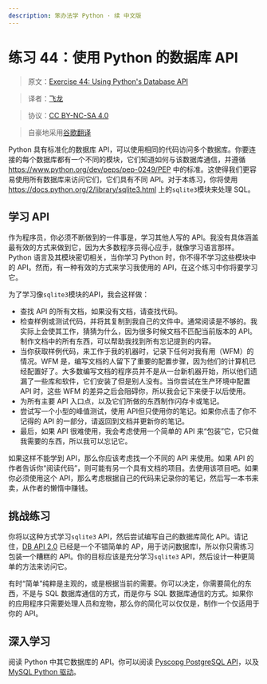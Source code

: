 ```yaml
---
description: 笨办法学 Python · 续 中文版
---
```


# 练习 44：使用 Python 的数据库 API

> 原文：[Exercise 44: Using Python's Database API](https://learncodethehardway.org/more-python-book/ex44.html)

> 译者：[飞龙](https://github.com/wizardforcel)

> 协议：[CC BY-NC-SA 4.0](http://creativecommons.org/licenses/by-nc-sa/4.0/)

> 自豪地采用[谷歌翻译](https://translate.google.cn/)

Python 具有标准化的数据库 API，可以使用相同的代码访问多个数据库。你要连接的每个数据库都有一个不同的模块，它们知道如何与该数据库通信，并遵循 <https://www.python.org/dev/peps/pep-0249/PEP> 中的标准。这使得我们更容易使用所有数据库来访问它们，它们具有不同 API。对于本练习，你将使用 <https://docs.python.org/2/library/sqlite3.html> 上的`sqlite3`模块来处理 SQL。

## 学习 API

作为程序员，你必须不断做到的一件事是，学习其他人写的 API。我没有具体涵盖最有效的方式来做到它，因为大多数程序员得心应手，就像学习语言那样。Python 语言及其模块密切相关，当你学习 Python 时，你不得不学习这些模块中的 API。然而，有一种有效的方式来学习我使用的 API，在这个练习中你将要学习它。

为了学习像`sqlite3`模块的API，我会这样做：

+   查找 API 的所有文档，如果没有文档，请查找代码。
+   检查样例或测试代码，并将其复制到我自己的文件中。通常阅读是不够的。我实际上会使其工作，猜猜为什么，因为很多时候文档不匹配当前版本的 API。制作文档中的所有东西，可以帮助我找到所有忘记提到的内容。
+   当你获取样例代码，来工作于我的机器时，记录下任何对我有用（WFM）的情况。WFM 是，编写文档的人留下了重要的配置步骤，因为他们的计算机已经配置好了。大多数编写文档的程序员并不是从一台新机器开始，所以他们遗漏了一些库和软件，它们安装了但是别人没有。当你尝试在生产环境中配置 API 时，这些 WFM 的差异之后会阻碍你，所以我会记下来便于以后使用。
+   为所有主要 API 入口点，以及它们所做的东西制作闪存卡或笔记。
+   尝试写一个小型的峰值测试，使用 API​​ 但只使用你的笔记。如果你点击了你不记得的 API 的一部分，请返回到文档并更新你的笔记。
+   最后，如果 API 很难使用，我会考虑使用一个简单的 API 来“包装”它，它只做我需要的东西，所以我可以忘记它。

如果这样不能学到 API，那么你应该考虑找一个不同的 API 来使用。如果 API 的作者告诉你“阅读代码”，则可能有另一个具有文档的项目。去使用该项目吧。如果你必须使用这个 API，那么考虑根据自己的代码来记录你的笔记，然后写一本书来卖，从作者的懒惰中赚钱。

## 挑战练习

你将以这种方式学习`sqlite3` API，然后尝试编写自己的数据库简化 API。请记住，[DB API 2.0](https://docs.python.org/2/library/sqlite3.html) 已经是一个不错简单的 AP，用于访问数据库I，所以你只需练习包装一个糟糕的 API。你的目标应该是充分学习`sqlite3` API，然后设计一种更简单的方法来访问它。

有时“简单”纯粹是主观的，或是根据当前的需要。你可以决定，你需要简化的东西，不是与 SQL 数据库通信的方式，而是你与 SQL 数据库通信的方式。如果你的应用程序只需要处理人员和宠物，那么你的简化可以仅仅是，制作一个仅适用于你的 API。

## 深入学习

阅读 Python 中其它数据库的 API。你可以阅读 [Pyscopg PostgreSQL API](http://initd.org/psycopg/docs/)，以及 [MySQL Python 驱动](https://dev.mysql.com/doc/connector-python/en/)。
